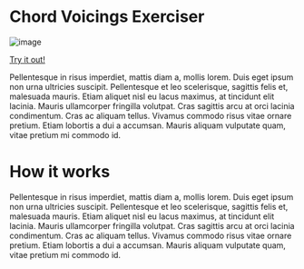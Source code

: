 # Chord Voicings Exerciser

![image](https://user-images.githubusercontent.com/477742/164936055-ad36e551-9de6-46e7-ab7f-f200cfd7c899.png)

[Try it out!](https://andrewdyquia1.github.io/voicings-music-theory-exercise/)


Pellentesque in risus imperdiet, mattis diam a, mollis lorem. Duis eget ipsum non urna ultricies suscipit. Pellentesque et leo scelerisque, sagittis felis et, malesuada mauris. Etiam aliquet nisl eu lacus maximus, at tincidunt elit lacinia. Mauris ullamcorper fringilla volutpat. Cras sagittis arcu at orci lacinia condimentum. Cras ac aliquam tellus. Vivamus commodo risus vitae ornare pretium. Etiam lobortis a dui a accumsan. Mauris aliquam vulputate quam, vitae pretium mi commodo id.

# How it works

Pellentesque in risus imperdiet, mattis diam a, mollis lorem. Duis eget ipsum non urna ultricies suscipit. Pellentesque et leo scelerisque, sagittis felis et, malesuada mauris. Etiam aliquet nisl eu lacus maximus, at tincidunt elit lacinia. Mauris ullamcorper fringilla volutpat. Cras sagittis arcu at orci lacinia condimentum. Cras ac aliquam tellus. Vivamus commodo risus vitae ornare pretium. Etiam lobortis a dui a accumsan. Mauris aliquam vulputate quam, vitae pretium mi commodo id.
